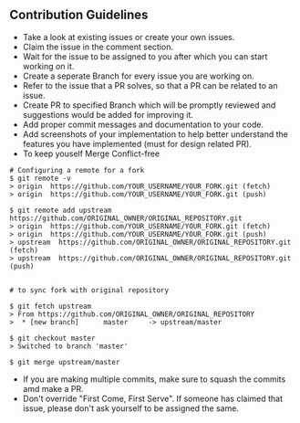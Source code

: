 
## Contribution Guidelines 
- Take a look at existing issues or create your own issues.
- Claim the issue in the comment section.
- Wait for the issue to be assigned to you after which you can start working on it.
- Create a seperate Branch for every issue you are working on.
- Refer to the issue that a PR solves, so that a PR can be related to an issue.
- Create PR to specified Branch which will be promptly reviewed and suggestions would be added for improving it.
- Add proper commit messages and documentation to your code.
- Add screenshots of your implementation to help better understand the features you have implemented (must for design related PR).
- To keep youself Merge Conflict-free
```
# Configuring a remote for a fork
$ git remote -v
> origin  https://github.com/YOUR_USERNAME/YOUR_FORK.git (fetch)
> origin  https://github.com/YOUR_USERNAME/YOUR_FORK.git (push)

$ git remote add upstream https://github.com/ORIGINAL_OWNER/ORIGINAL_REPOSITORY.git 
> origin  https://github.com/YOUR_USERNAME/YOUR_FORK.git (fetch)
> origin  https://github.com/YOUR_USERNAME/YOUR_FORK.git (push)
> upstream  https://github.com/ORIGINAL_OWNER/ORIGINAL_REPOSITORY.git (fetch)
> upstream  https://github.com/ORIGINAL_OWNER/ORIGINAL_REPOSITORY.git (push)


# to sync fork with original repository

$ git fetch upstream
> From https://github.com/ORIGINAL_OWNER/ORIGINAL_REPOSITORY
>  * [new branch]      master     -> upstream/master

$ git checkout master
> Switched to branch 'master'

$ git merge upstream/master

```
- If you are making multiple commits, make sure to squash the commits amd make a PR.
- Don't override "First Come, First Serve". If someone has claimed that issue, please don't ask yourself to be assigned the same.
